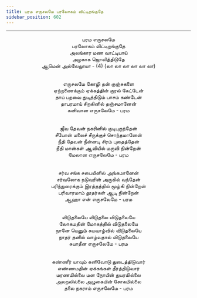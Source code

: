 ```yaml
---
title: பரம எருசலமே பரலோகம் விட்டிறங்குதே
sidebar_position: 602
---
```


---
<center>
பரம எருசலமே<br/>
பரலோகம் விட்டிறங்குதே<br/>
அலங்கார மண வாட்டியாய்<br/>
அழகாக ஜொலித்திடுதே<br/>
ஆமென் அல்லேலூயா - (4) (லா லா லா லா லா லா)<br/><br/>

எருசலமே கோழி தன் குஞ்சுகளை<br/>
ஏற்றணைக்கும் ஏக்கத்தின் குரல் கேட்டேன்<br/>
தாய் பறவை துடித்திடும் பாசம் கண்டேன்<br/>
தாபரமாய் சிறகினில் தஞ்சமானேன்<br/>
கனிவான எருசலேமே            - பரம<br/><br/>

ஜீவ தேவன் நகரினில் குடிபுகுந்தேன்<br/>
சீயோன் மலைச் சீருக்குச் சொந்தமானேன்<br/>
நீதி தேவன் நீன்னடி சிரம் புதைத்தேன்<br/>
நீதி மான்கள் ஆவியில் மருவி நின்றேன்<br/>
மேலான எருசலேமே            - பரம<br/><br/>

சர்வ சங்க சபையினில் அங்கமானேன்<br/>
சர்வலோக நடுவரின் அருகில் வந்தேன்<br/>
பரிந்துரைக்கும் இரத்தத்தில் மூழ்கி நின்றேன்<br/>
பரிவாரமாம் தூதர்கள் ஆடி நின்றேன்<br/>
ஆஹா என் எருசலேமே            - பரம<br/><br/>

விடுதலையே விடுதலை விடுதலையே<br/>
லோகமதின் மோகத்தில் விடுதலையே<br/>
நானே யெனும் சுயவாழ்வில் விடுதலையே<br/>
நாதர் தனில் வாழ்வதால் விடுதலையே<br/>
சுயாதீன எருசலேமே            - பரம<br/><br/>

கண்ணீர் யாவும் கனிவோடு துடைத்திடுவார்<br/>
எண்ணமதின் ஏக்கங்கள் தீர்த்திடுவார்<br/>
மரணமில்லை மன நோயின் துயரமில்லை<br/>
அலறலில்லை அழுகையின் சோகமில்லை<br/>
தலை நகராம் எருசலேமே            - பரம
</center>